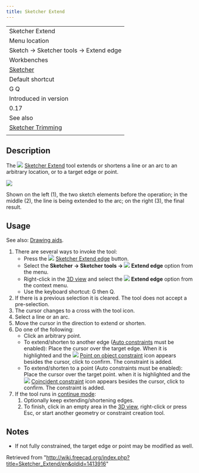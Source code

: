 ```yaml
---
title: Sketcher Extend
---
```


|                                                             |
| ----------------------------------------------------------- |
| Sketcher Extend                                             |
| Menu location                                               |
| Sketch → Sketcher tools → Extend edge                       |
| Workbenches                                                 |
| [Sketcher](/Sketcher_Workbench "Sketcher Workbench")        |
| Default shortcut                                            |
| G Q                                                         |
| Introduced in version                                       |
| 0.17                                                        |
| See also                                                    |
| [Sketcher Trimming](/Sketcher_Trimming "Sketcher Trimming") |
|                                                             |

## Description

The ![](/images/Sketcher_Extend.svg) [Sketcher Extend](/Sketcher_Extend "Sketcher Extend") tool extends or shortens a line or an arc to an arbitrary location, or to a target edge or point.

![](/images/Sketcher_Extend_example_01.png)

Shown on the left (1), the two sketch elements before the operation; in the middle (2), the line is being extended to the arc; on the right (3), the final result.

## Usage

See also: [Drawing aids](/Sketcher_Workbench#Drawing_aids "Sketcher Workbench").

1. There are several ways to invoke the tool:
   - Press the ![](/images/Sketcher_Extend.svg) [Sketcher Extend edge](/Sketcher_Extend "Sketcher Extend") button.
   - Select the **Sketcher → Sketcher tools → ![](/images/Sketcher_Extend.svg) Extend edge** option from the menu.
   - Right-click in the [3D view](/3D_view "3D view") and select the **![](/images/Sketcher_Extend.svg) Extend edge** option from the context menu.
   - Use the keyboard shortcut: G then Q.
2. If there is a previous selection it is cleared. The tool does not accept a pre-selection.
3. The cursor changes to a cross with the tool icon.
4. Select a line or an arc.
5. Move the cursor in the direction to extend or shorten.
6. Do one of the following:
   - Click an arbitrary point.
   - To extend/shorten to another edge ([Auto constraints](/Sketcher_Workbench#Auto_constraints "Sketcher Workbench") must be enabled): Place the cursor over the target edge. When it is highlighted and the ![](/images/Sketcher_ConstrainPointOnObject.svg) [Point on object constraint](/Sketcher_ConstrainPointOnObject "Sketcher ConstrainPointOnObject") icon appears besides the cursor, click to confirm. The constraint is added.
   - To extend/shorten to a point (Auto constraints must be enabled): Place the cursor over the target point. when it is highlighted and the ![](/images/Sketcher_ConstrainCoincident.svg) [Coincident constraint](/Sketcher_ConstrainCoincident "Sketcher ConstrainCoincident") icon appears besides the cursor, click to confirm. The constraint is added.
7. If the tool runs in [continue mode](/Sketcher_Workbench#Continue_modes "Sketcher Workbench"):
   1. Optionally keep extending/shortening edges.
   2. To finish, click in an empty area in the [3D view](/3D_view "3D view"), right-click or press Esc, or start another geometry or constraint creation tool.

## Notes

- If not fully constrained, the target edge or point may be modified as well.

Retrieved from "<http://wiki.freecad.org/index.php?title=Sketcher_Extend/en&oldid=1413916>"
